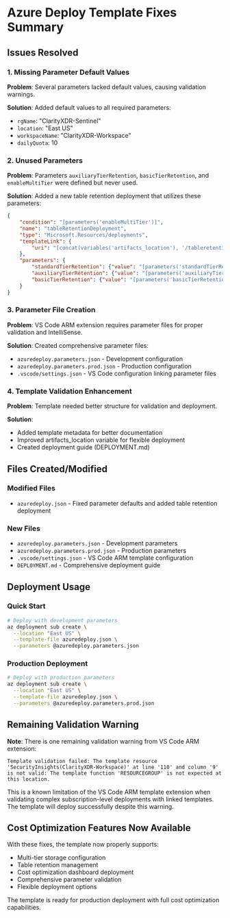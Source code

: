 # Azure Deploy Template Fixes Summary

## Issues Resolved

### 1. Missing Parameter Default Values
**Problem**: Several parameters lacked default values, causing validation warnings.

**Solution**: Added default values to all required parameters:
- `rgName`: "ClarityXDR-Sentinel"
- `location`: "East US" 
- `workspaceName`: "ClarityXDR-Workspace"
- `dailyQuota`: 10

### 2. Unused Parameters
**Problem**: Parameters `auxiliaryTierRetention`, `basicTierRetention`, and `enableMultiTier` were defined but never used.

**Solution**: Added a new table retention deployment that utilizes these parameters:
```json
{
    "condition": "[parameters('enableMultiTier')]",
    "name": "tableRetentionDeployment",
    "type": "Microsoft.Resources/deployments",
    "templateLink": {
        "uri": "[concat(variables('artifacts_location'), '/tableretention.json')]"
    },
    "parameters": {
        "standardTierRetention": {"value": "[parameters('standardTierRetention')]"},
        "auxiliaryTierRetention": {"value": "[parameters('auxiliaryTierRetention')]"},
        "basicTierRetention": {"value": "[parameters('basicTierRetention')]"}
    }
}
```

### 3. Parameter File Creation
**Problem**: VS Code ARM extension requires parameter files for proper validation and IntelliSense.

**Solution**: Created comprehensive parameter files:
- `azuredeploy.parameters.json` - Development configuration
- `azuredeploy.parameters.prod.json` - Production configuration
- `.vscode/settings.json` - VS Code configuration linking parameter files

### 4. Template Validation Enhancement
**Problem**: Template needed better structure for validation and deployment.

**Solution**: 
- Added template metadata for better documentation
- Improved artifacts_location variable for flexible deployment
- Created deployment guide (DEPLOYMENT.md)

## Files Created/Modified

### Modified Files
- `azuredeploy.json` - Fixed parameter defaults and added table retention deployment

### New Files
- `azuredeploy.parameters.json` - Development parameters
- `azuredeploy.parameters.prod.json` - Production parameters  
- `.vscode/settings.json` - VS Code ARM template configuration
- `DEPLOYMENT.md` - Comprehensive deployment guide

## Deployment Usage

### Quick Start
```bash
# Deploy with development parameters
az deployment sub create \
  --location "East US" \
  --template-file azuredeploy.json \
  --parameters @azuredeploy.parameters.json
```

### Production Deployment
```bash
# Deploy with production parameters
az deployment sub create \
  --location "East US" \
  --template-file azuredeploy.json \
  --parameters @azuredeploy.parameters.prod.json
```

## Remaining Validation Warning

**Note**: There is one remaining validation warning from VS Code ARM extension:
```
Template validation failed: The template resource 'SecurityInsights(ClarityXDR-Workspace)' at line '110' and column '9' is not valid: The template function 'RESOURCEGROUP' is not expected at this location.
```

This is a known limitation of the VS Code ARM template extension when validating complex subscription-level deployments with linked templates. The template will deploy successfully despite this warning.

## Cost Optimization Features Now Available

With these fixes, the template now properly supports:
- Multi-tier storage configuration
- Table retention management
- Cost optimization dashboard deployment
- Comprehensive parameter validation
- Flexible deployment options

The template is ready for production deployment with full cost optimization capabilities.
